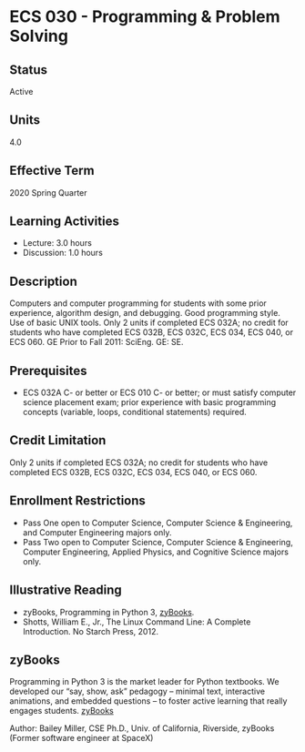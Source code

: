 # ECS 030 - Programming & Problem Solving

## Status
Active

## Units
4.0

## Effective Term
2020 Spring Quarter

## Learning Activities
- Lecture: 3.0 hours
- Discussion: 1.0 hours

## Description
Computers and computer programming for students with some prior experience, algorithm design, and debugging. Good programming style. Use of basic UNIX tools. Only 2 units if completed ECS 032A; no credit for students who have completed ECS 032B, ECS 032C, ECS 034, ECS 040, or ECS 060. GE Prior to Fall 2011: SciEng. GE: SE.

## Prerequisites
- ECS 032A C- or better or ECS 010 C- or better; or must satisfy computer science placement exam; prior experience with basic programming concepts (variable, loops, conditional statements) required.

## Credit Limitation
Only 2 units if completed ECS 032A; no credit for students who have completed ECS 032B, ECS 032C, ECS 034, ECS 040, or ECS 060.

## Enrollment Restrictions
- Pass One open to Computer Science, Computer Science & Engineering, and Computer Engineering majors only.
- Pass Two open to Computer Science, Computer Science & Engineering, Computer Engineering, Applied Physics, and Cognitive Science majors only.

## Illustrative Reading
- zyBooks, Programming in Python 3, [zyBooks](https://www.zybooks.com/catalog/programming-in-python-3/).
- Shotts, William E., Jr., The Linux Command Line: A Complete Introduction. No Starch Press, 2012.

## zyBooks
Programming in Python 3 is the market leader for Python textbooks. We developed our “say, show, ask” pedagogy – minimal text, interactive animations, and embedded questions – to foster active learning that really engages students. [zyBooks](https://www.zybooks.com/catalog/programming-in-python-3/.)

Author: Bailey Miller, CSE Ph.D., Univ. of California, Riverside, zyBooks (Former software engineer at SpaceX)

